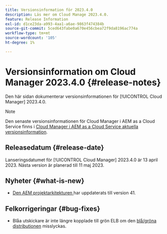 ```yaml
---
title: Versionsinformation för 2023.4.0
description: Läs mer om Cloud Manage 2023.4.0.
feature: Release Information
exl-id: d1ce23da-a993-4aa1-a6ae-9863f474384b
source-git-commit: 5ced643fabe0a670e456cbea72f9da8196ac774a
workflow-type: tm+mt
source-wordcount: '105'
ht-degree: 1%

---
```


# Versionsinformation om Cloud Manager 2023.4.0 {#release-notes}

Den här sidan dokumenterar versionsinformationen för [!UICONTROL Cloud Manager] 2023.4.0.

>[!NOTE]
>
>Den senaste versionsinformationen för Cloud Manager i AEM as a Cloud Service finns i [Cloud Manager i AEM as a Cloud Service aktuella versionsinformation](https://experienceleague.adobe.com/sv/docs/experience-manager-cloud-service/content/release-notes/cloud-manager/current).

## Releasedatum {#release-date}

Lanseringsdatumet för [!UICONTROL Cloud Manager] 2023.4.0 är 13 april 2023. Nästa version är planerad till 11 maj 2023.

## Nyheter {#what-is-new}

* [Den AEM projektarkitekturen ](https://experienceleague.adobe.com/sv/docs/experience-manager-core-components/using/developing/archetype/overview) har uppdaterats till version 41.

## Felkorrigeringar {#bug-fixes}

* Blåa utskickare är inte längre kopplade till grön ELB om den [blå/gröna distributionen](/help/introduction.md#blue-green) misslyckas.

